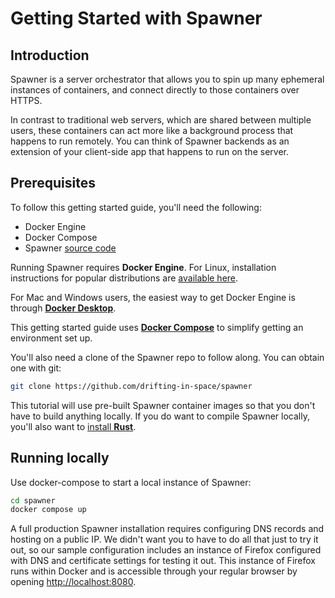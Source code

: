 # Getting Started with Spawner

## Introduction

Spawner is a server orchestrator that allows you to spin up many ephemeral instances of containers, and connect directly to those containers over HTTPS.

In contrast to traditional web servers, which are shared between multiple users, these containers can act more like a background process that happens to
run remotely. You can think of Spawner backends as an extension of your client-side app that happens to run on the server.

## Prerequisites

To follow this getting started guide, you'll need the following:

- Docker Engine
- Docker Compose
- Spawner [source code](https://github.com/drifting-in-space/spawner)

Running Spawner requires **Docker Engine**. For Linux, installation instructions for popular distributions are [available here](https://docs.docker.com/engine/).

For Mac and Windows users, the easiest way to get Docker Engine is through [**Docker Desktop**](https://docs.docker.com/desktop/).

This getting started guide uses [**Docker Compose**](https://docs.docker.com/compose/install/linux/) to simplify getting an environment set up.

You'll also need a clone of the Spawner repo to follow along. You can obtain one with git:

```bash
git clone https://github.com/drifting-in-space/spawner
```

This tutorial will use pre-built Spawner container images so that you don't have to build anything locally. If you do want to compile Spawner locally,
you'll also want to [install **Rust**](https://www.rust-lang.org/tools/install).

## Running locally

Use docker-compose to start a local instance of Spawner:

```bash
cd spawner
docker compose up
```

A full production Spawner installation requires configuring DNS records and hosting on a public IP. We didn't want you to have to do all that just to
try it out, so our sample configuration includes an instance of Firefox configured with DNS and certificate settings for testing it out. This instance
of Firefox runs within Docker and is accessible through your regular browser by opening [http://localhost:8080](http://localhost:8080).


